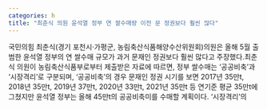 ```yaml
---
categories: h
title: "최춘식 의원 윤석열 정부 연 쌀수매량 이전 문 정권보다 훨씬 많다"
---
```

국민의힘 최춘식(경기 포천시·가평군, 농림축산식품해양수산위원회)의원은 올해 5월 출범한 윤석열 정부의 연 쌀수매 규모가 과거 문재인 정권보다 훨씬 많다고 주장했다.최춘식 의원이 농림축산식품부로부터 제출받은 자료에 따르면, 정부 쌀수매는 ‘공공비축’과 ‘시장격리’로 구분되며, ‘공공비축’의 경우 문재인 정권 시기를 보면 2017년 35만t, 2018년 35만t, 2019년 37만t, 2020년 33만t, 2021년 35만t 등 연기준 평균 35만t에 그쳤지만 윤석열 정부는 올해 45만t의 공공비축미를 수매할 계획이다. ‘시장격리’의